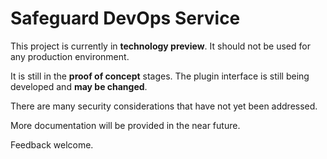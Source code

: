 <!--
[![Build status](https://ci.appveyor.com/api/projects/status/wgd68b7qrwhc7oc3?svg=true)](https://ci.appveyor.com/project/petrsnd/safeguarddotnet)
[![nuget](https://img.shields.io/nuget/v/OneIdentity.SafeguardDotNet.svg)](https://www.nuget.org/packages/OneIdentity.SafeguardDotNet/)
[![GitHub](https://img.shields.io/github/license/OneIdentity/SafeguardDotNet.svg)](https://github.com/OneIdentity/SafeguardDotNet/blob/master/LICENSE)
-->

# Safeguard DevOps Service

This project is currently in **technology preview**. It should not be used for any
production environment.

It is still in the **proof of concept** stages. The plugin interface is still being
developed and **may be changed**.

There are many security considerations that have not yet been addressed.

More documentation will be provided in the near future.

Feedback welcome.

